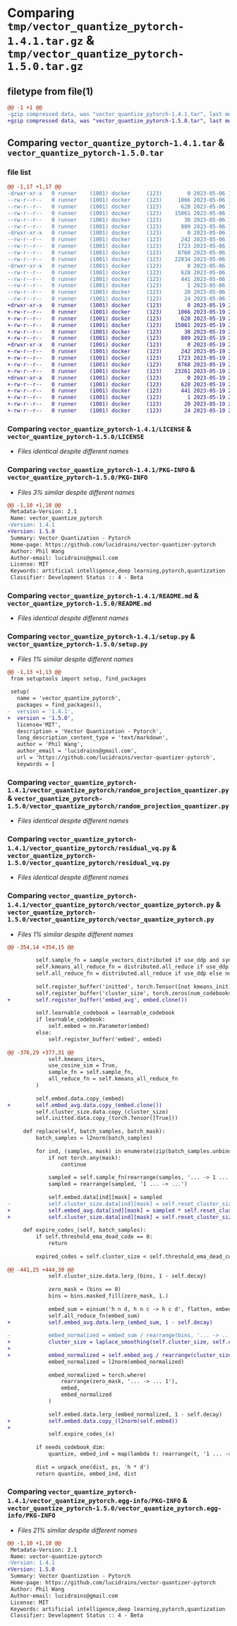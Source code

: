 # Comparing `tmp/vector_quantize_pytorch-1.4.1.tar.gz` & `tmp/vector_quantize_pytorch-1.5.0.tar.gz`

## filetype from file(1)

```diff
@@ -1 +1 @@
-gzip compressed data, was "vector_quantize_pytorch-1.4.1.tar", last modified: Sat May  6 16:42:47 2023, max compression
+gzip compressed data, was "vector_quantize_pytorch-1.5.0.tar", last modified: Fri May 19 21:30:17 2023, max compression
```

## Comparing `vector_quantize_pytorch-1.4.1.tar` & `vector_quantize_pytorch-1.5.0.tar`

### file list

```diff
@@ -1,17 +1,17 @@
-drwxr-xr-x   0 runner    (1001) docker     (123)        0 2023-05-06 16:42:47.267129 vector_quantize_pytorch-1.4.1/
--rw-r--r--   0 runner    (1001) docker     (123)     1066 2023-05-06 16:42:34.000000 vector_quantize_pytorch-1.4.1/LICENSE
--rw-r--r--   0 runner    (1001) docker     (123)      628 2023-05-06 16:42:47.267129 vector_quantize_pytorch-1.4.1/PKG-INFO
--rw-r--r--   0 runner    (1001) docker     (123)    15061 2023-05-06 16:42:34.000000 vector_quantize_pytorch-1.4.1/README.md
--rw-r--r--   0 runner    (1001) docker     (123)       38 2023-05-06 16:42:47.267129 vector_quantize_pytorch-1.4.1/setup.cfg
--rw-r--r--   0 runner    (1001) docker     (123)      809 2023-05-06 16:42:34.000000 vector_quantize_pytorch-1.4.1/setup.py
-drwxr-xr-x   0 runner    (1001) docker     (123)        0 2023-05-06 16:42:47.267129 vector_quantize_pytorch-1.4.1/vector_quantize_pytorch/
--rw-r--r--   0 runner    (1001) docker     (123)      242 2023-05-06 16:42:34.000000 vector_quantize_pytorch-1.4.1/vector_quantize_pytorch/__init__.py
--rw-r--r--   0 runner    (1001) docker     (123)     1723 2023-05-06 16:42:34.000000 vector_quantize_pytorch-1.4.1/vector_quantize_pytorch/random_projection_quantizer.py
--rw-r--r--   0 runner    (1001) docker     (123)     8768 2023-05-06 16:42:34.000000 vector_quantize_pytorch-1.4.1/vector_quantize_pytorch/residual_vq.py
--rw-r--r--   0 runner    (1001) docker     (123)    22834 2023-05-06 16:42:34.000000 vector_quantize_pytorch-1.4.1/vector_quantize_pytorch/vector_quantize_pytorch.py
-drwxr-xr-x   0 runner    (1001) docker     (123)        0 2023-05-06 16:42:47.267129 vector_quantize_pytorch-1.4.1/vector_quantize_pytorch.egg-info/
--rw-r--r--   0 runner    (1001) docker     (123)      628 2023-05-06 16:42:47.000000 vector_quantize_pytorch-1.4.1/vector_quantize_pytorch.egg-info/PKG-INFO
--rw-r--r--   0 runner    (1001) docker     (123)      441 2023-05-06 16:42:47.000000 vector_quantize_pytorch-1.4.1/vector_quantize_pytorch.egg-info/SOURCES.txt
--rw-r--r--   0 runner    (1001) docker     (123)        1 2023-05-06 16:42:47.000000 vector_quantize_pytorch-1.4.1/vector_quantize_pytorch.egg-info/dependency_links.txt
--rw-r--r--   0 runner    (1001) docker     (123)       20 2023-05-06 16:42:47.000000 vector_quantize_pytorch-1.4.1/vector_quantize_pytorch.egg-info/requires.txt
--rw-r--r--   0 runner    (1001) docker     (123)       24 2023-05-06 16:42:47.000000 vector_quantize_pytorch-1.4.1/vector_quantize_pytorch.egg-info/top_level.txt
+drwxr-xr-x   0 runner    (1001) docker     (123)        0 2023-05-19 21:30:17.043879 vector_quantize_pytorch-1.5.0/
+-rw-r--r--   0 runner    (1001) docker     (123)     1066 2023-05-19 21:30:07.000000 vector_quantize_pytorch-1.5.0/LICENSE
+-rw-r--r--   0 runner    (1001) docker     (123)      628 2023-05-19 21:30:17.043879 vector_quantize_pytorch-1.5.0/PKG-INFO
+-rw-r--r--   0 runner    (1001) docker     (123)    15061 2023-05-19 21:30:07.000000 vector_quantize_pytorch-1.5.0/README.md
+-rw-r--r--   0 runner    (1001) docker     (123)       38 2023-05-19 21:30:17.043879 vector_quantize_pytorch-1.5.0/setup.cfg
+-rw-r--r--   0 runner    (1001) docker     (123)      809 2023-05-19 21:30:07.000000 vector_quantize_pytorch-1.5.0/setup.py
+drwxr-xr-x   0 runner    (1001) docker     (123)        0 2023-05-19 21:30:17.043879 vector_quantize_pytorch-1.5.0/vector_quantize_pytorch/
+-rw-r--r--   0 runner    (1001) docker     (123)      242 2023-05-19 21:30:07.000000 vector_quantize_pytorch-1.5.0/vector_quantize_pytorch/__init__.py
+-rw-r--r--   0 runner    (1001) docker     (123)     1723 2023-05-19 21:30:07.000000 vector_quantize_pytorch-1.5.0/vector_quantize_pytorch/random_projection_quantizer.py
+-rw-r--r--   0 runner    (1001) docker     (123)     8768 2023-05-19 21:30:07.000000 vector_quantize_pytorch-1.5.0/vector_quantize_pytorch/residual_vq.py
+-rw-r--r--   0 runner    (1001) docker     (123)    23261 2023-05-19 21:30:07.000000 vector_quantize_pytorch-1.5.0/vector_quantize_pytorch/vector_quantize_pytorch.py
+drwxr-xr-x   0 runner    (1001) docker     (123)        0 2023-05-19 21:30:17.043879 vector_quantize_pytorch-1.5.0/vector_quantize_pytorch.egg-info/
+-rw-r--r--   0 runner    (1001) docker     (123)      628 2023-05-19 21:30:16.000000 vector_quantize_pytorch-1.5.0/vector_quantize_pytorch.egg-info/PKG-INFO
+-rw-r--r--   0 runner    (1001) docker     (123)      441 2023-05-19 21:30:17.000000 vector_quantize_pytorch-1.5.0/vector_quantize_pytorch.egg-info/SOURCES.txt
+-rw-r--r--   0 runner    (1001) docker     (123)        1 2023-05-19 21:30:16.000000 vector_quantize_pytorch-1.5.0/vector_quantize_pytorch.egg-info/dependency_links.txt
+-rw-r--r--   0 runner    (1001) docker     (123)       20 2023-05-19 21:30:16.000000 vector_quantize_pytorch-1.5.0/vector_quantize_pytorch.egg-info/requires.txt
+-rw-r--r--   0 runner    (1001) docker     (123)       24 2023-05-19 21:30:16.000000 vector_quantize_pytorch-1.5.0/vector_quantize_pytorch.egg-info/top_level.txt
```

### Comparing `vector_quantize_pytorch-1.4.1/LICENSE` & `vector_quantize_pytorch-1.5.0/LICENSE`

 * *Files identical despite different names*

### Comparing `vector_quantize_pytorch-1.4.1/PKG-INFO` & `vector_quantize_pytorch-1.5.0/PKG-INFO`

 * *Files 3% similar despite different names*

```diff
@@ -1,10 +1,10 @@
 Metadata-Version: 2.1
 Name: vector_quantize_pytorch
-Version: 1.4.1
+Version: 1.5.0
 Summary: Vector Quantization - Pytorch
 Home-page: https://github.com/lucidrains/vector-quantizer-pytorch
 Author: Phil Wang
 Author-email: lucidrains@gmail.com
 License: MIT
 Keywords: artificial intelligence,deep learning,pytorch,quantization
 Classifier: Development Status :: 4 - Beta
```

### Comparing `vector_quantize_pytorch-1.4.1/README.md` & `vector_quantize_pytorch-1.5.0/README.md`

 * *Files identical despite different names*

### Comparing `vector_quantize_pytorch-1.4.1/setup.py` & `vector_quantize_pytorch-1.5.0/setup.py`

 * *Files 1% similar despite different names*

```diff
@@ -1,13 +1,13 @@
 from setuptools import setup, find_packages
 
 setup(
   name = 'vector_quantize_pytorch',
   packages = find_packages(),
-  version = '1.4.1',
+  version = '1.5.0',
   license='MIT',
   description = 'Vector Quantization - Pytorch',
   long_description_content_type = 'text/markdown',
   author = 'Phil Wang',
   author_email = 'lucidrains@gmail.com',
   url = 'https://github.com/lucidrains/vector-quantizer-pytorch',
   keywords = [
```

### Comparing `vector_quantize_pytorch-1.4.1/vector_quantize_pytorch/random_projection_quantizer.py` & `vector_quantize_pytorch-1.5.0/vector_quantize_pytorch/random_projection_quantizer.py`

 * *Files identical despite different names*

### Comparing `vector_quantize_pytorch-1.4.1/vector_quantize_pytorch/residual_vq.py` & `vector_quantize_pytorch-1.5.0/vector_quantize_pytorch/residual_vq.py`

 * *Files identical despite different names*

### Comparing `vector_quantize_pytorch-1.4.1/vector_quantize_pytorch/vector_quantize_pytorch.py` & `vector_quantize_pytorch-1.5.0/vector_quantize_pytorch/vector_quantize_pytorch.py`

 * *Files 1% similar despite different names*

```diff
@@ -354,14 +354,15 @@
 
         self.sample_fn = sample_vectors_distributed if use_ddp and sync_kmeans else batched_sample_vectors
         self.kmeans_all_reduce_fn = distributed.all_reduce if use_ddp and sync_kmeans else noop
         self.all_reduce_fn = distributed.all_reduce if use_ddp else noop
 
         self.register_buffer('initted', torch.Tensor([not kmeans_init]))
         self.register_buffer('cluster_size', torch.zeros(num_codebooks, codebook_size))
+        self.register_buffer('embed_avg', embed.clone())
 
         self.learnable_codebook = learnable_codebook
         if learnable_codebook:
             self.embed = nn.Parameter(embed)
         else:
             self.register_buffer('embed', embed)
 
@@ -376,29 +377,31 @@
             self.kmeans_iters,
             use_cosine_sim = True,
             sample_fn = self.sample_fn,
             all_reduce_fn = self.kmeans_all_reduce_fn
         )
 
         self.embed.data.copy_(embed)
+        self.embed_avg.data.copy_(embed.clone())
         self.cluster_size.data.copy_(cluster_size)
         self.initted.data.copy_(torch.Tensor([True]))
 
     def replace(self, batch_samples, batch_mask):
         batch_samples = l2norm(batch_samples)
 
         for ind, (samples, mask) in enumerate(zip(batch_samples.unbind(dim = 0), batch_mask.unbind(dim = 0))):
             if not torch.any(mask):
                 continue
 
             sampled = self.sample_fn(rearrange(samples, '... -> 1 ...'), mask.sum().item())
             sampled = rearrange(sampled, '1 ... -> ...')
 
             self.embed.data[ind][mask] = sampled
-            self.cluster_size.data[ind][mask] = self.reset_cluster_size            
+            self.embed_avg.data[ind][mask] = sampled * self.reset_cluster_size
+            self.cluster_size.data[ind][mask] = self.reset_cluster_size
 
     def expire_codes_(self, batch_samples):
         if self.threshold_ema_dead_code == 0:
             return
 
         expired_codes = self.cluster_size < self.threshold_ema_dead_code
 
@@ -441,25 +444,30 @@
             self.cluster_size.data.lerp_(bins, 1 - self.decay)
 
             zero_mask = (bins == 0)
             bins = bins.masked_fill(zero_mask, 1.)
 
             embed_sum = einsum('h n d, h n c -> h c d', flatten, embed_onehot)
             self.all_reduce_fn(embed_sum)
+            self.embed_avg.data.lerp_(embed_sum, 1 - self.decay)
 
-            embed_normalized = embed_sum / rearrange(bins, '... -> ... 1')
+            cluster_size = laplace_smoothing(self.cluster_size, self.codebook_size, self.eps) * self.cluster_size.sum()
+
+            embed_normalized = self.embed_avg / rearrange(cluster_size, '... -> ... 1')
             embed_normalized = l2norm(embed_normalized)
 
             embed_normalized = torch.where(
                 rearrange(zero_mask, '... -> ... 1'),
                 embed,
                 embed_normalized
             )
 
             self.embed.data.lerp_(embed_normalized, 1 - self.decay)
+            self.embed.data.copy_(l2norm(self.embed))
+
             self.expire_codes_(x)
 
         if needs_codebook_dim:
             quantize, embed_ind = map(lambda t: rearrange(t, '1 ... -> ...'), (quantize, embed_ind))
 
         dist = unpack_one(dist, ps, 'h * d')
         return quantize, embed_ind, dist
```

### Comparing `vector_quantize_pytorch-1.4.1/vector_quantize_pytorch.egg-info/PKG-INFO` & `vector_quantize_pytorch-1.5.0/vector_quantize_pytorch.egg-info/PKG-INFO`

 * *Files 21% similar despite different names*

```diff
@@ -1,10 +1,10 @@
 Metadata-Version: 2.1
 Name: vector-quantize-pytorch
-Version: 1.4.1
+Version: 1.5.0
 Summary: Vector Quantization - Pytorch
 Home-page: https://github.com/lucidrains/vector-quantizer-pytorch
 Author: Phil Wang
 Author-email: lucidrains@gmail.com
 License: MIT
 Keywords: artificial intelligence,deep learning,pytorch,quantization
 Classifier: Development Status :: 4 - Beta
```

